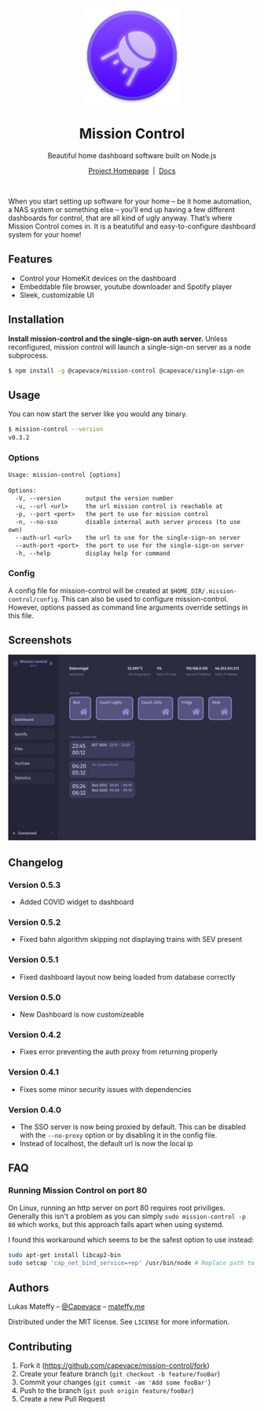 <div align="center">
	<a href="https://mateffy.me/mission-control-project">
		<img src="resources/icon-web.png">
	</a>
	<h1>Mission Control</h1>
	<p>
		Beautiful home dashboard software built on Node.js 
	</p>
	<p>
		<a href="https://mateffy.me/mission-control-project">Project Homepage</a>
		<span>&nbsp;|&nbsp;</span>
		<a href="https://mateffy.me/mission-control">Docs</a>
	</p>
</div>

<br>

When you start setting up software for your home – be it home automation, a NAS system or something else – you’ll end up having a few different dashboards for control, that are all kind of ugly anyway. That’s where Mission Control comes in. It is a beatutiful and easy-to-configure dashboard system for your home!

## Features

- Control your HomeKit devices on the dashboard
- Embeddable file browser, youtube downloader and Spotify player
- Sleek, customizable UI

## Installation

**Install mission-control and the single-sign-on auth server.** Unless reconfigured, mission control will launch a single-sign-on server as a node subprocess.

```sh
$ npm install -g @capevace/mission-control @capevace/single-sign-on
```

## Usage

You can now start the server like you would any binary.

```sh
$ mission-control --version
v0.3.2
```

### Options

```
Usage: mission-control [options]

Options:
  -V, --version       output the version number
  -u, --url <url>     the url mission control is reachable at
  -p, --port <port>   the port to use for mission control
  -n, --no-sso        disable internal auth server process (to use own)
  --auth-url <url>    the url to use for the single-sign-on server
  --auth-port <port>  the port to use for the single-sign-on server
  -h, --help          display help for command
```

### Config

A config file for mission-control will be created at `$HOME_DIR/.mission-control/config`. This can also be used to configure mission-control. However, options passed as command line arguments override settings in this file.

## Screenshots

<img src="resources/screenshot.png">

## Changelog

### Version 0.5.3

- Added COVID widget to dashboard

### Version 0.5.2

- Fixed bahn algorithm skipping not displaying trains with SEV present

### Version 0.5.1

- Fixed dashboard layout now being loaded from database correctly

### Version 0.5.0

- New Dashboard is now customizeable

### Version 0.4.2

- Fixes error preventing the auth proxy from returning properly

### Version 0.4.1

- Fixes some minor security issues with dependencies

### Version 0.4.0

- The SSO server is now being proxied by default. This can be disabled with the `--no-proxy` option or by disabling it in the config file.
- Instead of localhost, the default url is now the local ip

## FAQ

### Running Mission Control on port 80

On Linux, running an http server on port 80 requires root priviliges. Generally this isn't a problem as you can simply `sudo mission-control -p 80` which works, but this approach falls apart when using systemd.

I found this workaround which seems to be the safest option to use instead:

```sh
sudo apt-get install libcap2-bin
sudo setcap 'cap_net_bind_service=+ep' /usr/bin/node # Replace path to node binary
```

## Authors

Lukas Mateffy – [@Capevace](https://twitter.com/capevace) – [mateffy.me](https://mateffy.me)

Distributed under the MIT license. See `LICENSE` for more information.

## Contributing

1. Fork it (<https://github.com/capevace/mission-control/fork>)
2. Create your feature branch (`git checkout -b feature/fooBar`)
3. Commit your changes (`git commit -am 'Add some fooBar'`)
4. Push to the branch (`git push origin feature/fooBar`)
5. Create a new Pull Request
